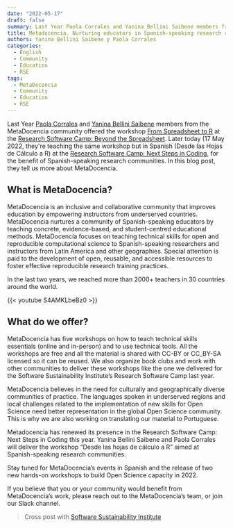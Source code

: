 ```yaml
---
date: "2022-05-17"
draft: false
summary: Last Year Paola Corrales and Yanina Bellini Saibene members from the MetaDocencia community offered the workshop From Spreadsheet to R at the Research Software Camp - Beyond the Spreadsheet. Later today (17 May 2022, they're teaching the same workshop but in Spanish (Desde las Hojas de Cálculo a R) at the Research Software Camp - Next Steps in Coding, for the benefit of Spanish-speaking research communities. In this blog post, they tell us more about MetaDocencia.
title: Metadocencia. Nurturing educators in Spanish-speaking research communities
authors: Yanina Bellini Saibene y Paola Corrales
categories:
  - English
  - Community
  - Education
  - RSE
tags: 
  - MetaDocencia
  - Community
  - Education
  - RSE
---
```



Last Year [Paola Corrales](paocorrales.github.io/) and [Yanina Bellini Saibene](https://yabellini.netlify.app/) members from the MetaDocencia community offered the workshop [From Spreadsheet to R](https://yabellini.github.io/fromSpreadSheetToR/) at the [Research Software Camp: Beyond the Spreadsheet](https://www.software.ac.uk/programme-research-software-camp-beyond-spreadsheet). Later today (17 May 2022, they're teaching the same workshop but in Spanish (Desde las Hojas de Cálculo a R) at the [Research Software Camp: Next Steps in Coding](https://www.software.ac.uk/Events/research-software-camp-next-steps-coding), for the benefit of Spanish-speaking research communities. In this blog post, they tell us more about MetaDocencia.

## What is MetaDocencia? 

MetaDocencia is an inclusive and collaborative community that improves education by empowering instructors from underserved countries. MetaDocencia nurtures a community of Spanish-speaking educators by teaching concrete, evidence-based, and student-centred educational methods. MetaDocencia focuses on teaching technical skills for open and reproducible computational science to Spanish-speaking researchers and instructors from Latin America and other geographies. Special attention is paid to the development of open, reusable, and accessible resources to foster effective reproducible research training practices.

In the last two years, we reached more than 2000+ teachers in 30 countries around the world.

{{< youtube S4AMKLbeBz0 >}}

## What do we offer?

MetaDocencia has five workshops on how to teach technical skills essentials (online and in-person) and to use technical tools. All the workshops are free and all the material is shared with CC-BY or CC_BY-SA licensed so it can be reused.  We also organize book clubs and work with other communities to deliver these workshops like the one we delivered for the Software Sustainability Institute’s Research Software Camp last year. 

MetaDocencia believes in the need for culturally and geographically diverse communities of practice. The languages spoken in underserved regions and local challenges related to the implementation of new skills for Open Science need better representation in the global Open Science community. This is why we are also working on translating our material to Portuguese.

Metadocencia has renewed its presence in the Research Software Camp: Next Steps in Coding this year. Yanina Bellini Saibene and Paola Corrales will deliver the workshop “Desde las hojas de cálculo a R” aimed at Spanish-speaking research communities.

Stay tuned for MetaDocencia’s events in Spanish and the release of two new hands-on workshops to build Open Science capacity in 2022.  

If you believe that you or your community would benefit from MetaDocencia’s work, please reach out to the MetaDocencia’s team, or join our Slack channel. 

> Cross post with [Software Sustainability Institute](https://www.software.ac.uk/blog/2022-05-17-metadocencia-nurturing-educators-spanish-speaking-research-communities)